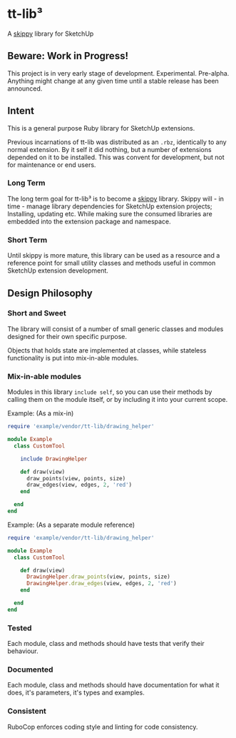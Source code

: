 # tt-lib³

A [skippy](https://github.com/thomthom/skippy) library for SketchUp

## Beware: Work in Progress!

This project is in very early stage of development. Experimental. Pre-alpha. Anything might change at any given time until a stable release has been announced.

## Intent

This is a general purpose Ruby library for SketchUp extensions.

Previous incarnations of tt-lib was distributed as an `.rbz`, identically to any normal extension. By it self it did nothing, but a number of extensions depended on it to be installed. This was convent for development, but not for maintenance or end users.

### Long Term

The long term goal for tt-lib³ is to become a [skippy](https://github.com/thomthom/skippy) library. Skippy will - in time - manage library dependencies for SketchUp extension projects; Installing, updating etc. While making sure the consumed libraries are embedded into the extension package and namespace.

### Short Term

Until skippy is more mature, this library can be used as a resource and a reference point for small utility classes and methods useful in common SketchUp extension development.

## Design Philosophy

### Short and Sweet

The library will consist of a number of small generic classes and modules designed for their own specific purpose.

Objects that holds state are implemented at classes, while stateless functionality is put into mix-in-able modules.

### Mix-in-able modules

Modules in this library `include self`, so you can use their methods by calling them on the module itself, or by including it into your current scope.

Example: (As a mix-in)

```ruby
require 'example/vendor/tt-lib/drawing_helper'

module Example
  class CustomTool

    include DrawingHelper

    def draw(view)
      draw_points(view, points, size)
      draw_edges(view, edges, 2, 'red')
    end

  end
end
```

Example: (As a separate module reference)

```ruby
require 'example/vendor/tt-lib/drawing_helper'

module Example
  class CustomTool

    def draw(view)
      DrawingHelper.draw_points(view, points, size)
      DrawingHelper.draw_edges(view, edges, 2, 'red')
    end

  end
end
```

### Tested

Each module, class and methods should have tests that verify their behaviour.

### Documented

Each module, class and methods should have documentation for what it does, it's parameters, it's types and examples.

### Consistent

RuboCop enforces coding style and linting for code consistency.
